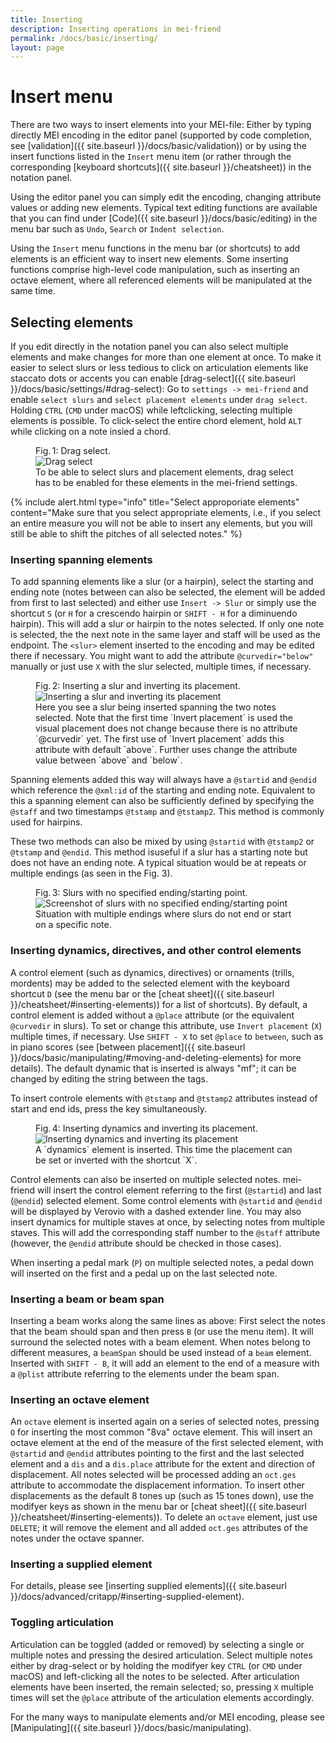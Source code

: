 ```yaml
---
title: Inserting
description: Inserting operations in mei-friend
permalink: /docs/basic/inserting/
layout: page
---
```


<script src="../../assets/js/icons.js">></script>

# Insert menu

There are two ways to insert elements into your MEI-file: Either by typing directly MEI encoding in the editor panel (supported by code completion, see [validation]({{ site.baseurl }}/docs/basic/validation)) or by using the insert functions listed in the `Insert` menu item (or rather through the corresponding [keyboard shortcuts]({{ site.baseurl }}/cheatsheet)) in the notation panel.

Using the editor panel you can simply edit the encoding, changing attribute values or adding new elements. Typical text editing functions are available that you can find under [Code]({{ site.baseurl }}/docs/basic/editing) in the menu bar such as `Undo`, `Search` or `Indent selection`.

Using the `Insert` menu functions in the menu bar (or shortcuts) to add elements is an efficient way to insert new elements. Some inserting functions comprise high-level code manipulation, such as inserting an octave element, where all referenced elements will be manipulated at the same time.

<!-- If you copy elements be mindful to change the `@xml:id` so there aren't multiple elements with the same `@xml:id`. -->

## Selecting elements

If you edit directly in the notation panel you can also select multiple elements and make changes for more than one element at once. To make it easier to select slurs or less tedious to click on articulation elements like staccato dots or accents you can enable [drag-select]({{ site.baseurl }}/docs/basic/settings/#drag-select): Go to `settings -> mei-friend` and enable `select slurs` and `select placement elements` under `drag select`. Holding `CTRL` (`CMD` under macOS) while leftclicking, selecting multiple elements is possible. To click-select the entire chord element, hold `ALT` while clicking on a note insied a chord.

<figure class="figure">
    <div class="figure-title">Fig.&thinsp;1: Drag select.</div>
        <img class="figure-img" src="{{ site.baseurl }}/assets/img/inserting/drag_select.gif" 
            alt="Drag select" />
    <figcaption class="figure-caption">To be able to select slurs and placement elements, drag select has to be enabled for these elements in the mei-friend settings.</figcaption>
</figure>

{% include alert.html type="info" title="Select approporiate elements" content="Make sure that you select appropriate elements, i.e., if you select an entire measure you will not be able to insert any elements, but you will still be able to shift the pitches of all selected notes." %}

### Inserting spanning elements

To add spanning elements like a slur (or a hairpin), select the starting and ending note (notes between can also be selected, the element will be added from first to last selected) and either use `Insert -> Slur` or simply use the shortcut `S` (or `H` for a crescendo hairpin or `SHIFT - H` for a diminuendo hairpin). This will add a slur or hairpin to the notes selected. If only one note is selected, the the next note in the same layer and staff will be used as the endpoint. The `<slur>` element inserted to the encoding and may be edited there if necessary. You might want to add the attribute `@curvedir="below"` manually or just use `X` with the slur selected, multiple times, if necessary.

<figure class="figure">
    <div class="figure-title">Fig.&thinsp;2: Inserting a slur and inverting its placement.</div>
        <img class="figure-img" src="{{ site.baseurl }}/assets/img/inserting/insert_slur.gif" 
            alt="Inserting a slur and inverting its placement" />
    <figcaption class="figure-caption">Here you see a slur being inserted spanning the two notes selected. Note that the first time `Invert placement` is used the visual placement does not change because there is no attribute `@curvedir` yet. The first use of `Invert placement` adds this attribute with default `above`. Further uses change the attribute value between `above` and `below`.</figcaption>
</figure>

Spanning elements added this way will always have a `@startid` and `@endid` which reference the `@xml:id` of the starting and ending note. Equivalent to this a spanning element can also be sufficiently defined by specifying the `@staff` and two timestamps `@tstamp` and `@tstamp2`. This method is commonly used for hairpins.

These two methods can also be mixed by using `@startid` with `@tstamp2` or `@tstamp` and `@endid`. This method isuseful if a slur has a starting note but does not have an ending note. A typical situation would be at repeats or multiple endings (as seen in the Fig.&nbsp;3).

<figure class="thirdwidth">
    <div class="figure-title">Fig.&thinsp;3: Slurs with no specified ending/starting point.</div>
        <img class="figure-img" src="{{ site.baseurl }}/assets/img/inserting/spanning.PNG" 
            alt="Screenshot of slurs with no specified ending/starting point" />
    <figcaption class="figure-caption">Situation with multiple endings where slurs do not end or start on a specific note.</figcaption>
</figure>

### Inserting dynamics, directives, and other control elements

A control element (such as dynamics, directives) or ornaments (trills, mordents) may be added to the selected element with the keyboard shortcut `D` (see the menu bar or the [cheat sheet]({{ site.baseurl }}/cheatsheet/#inserting-elements)) for a list of shortcuts). By default, a control element is added without a `@place` attribute (or the equivalent `@curvedir` in slurs). To set or change this attribute, use `Invert placement` (`X`) multiple times, if necessary. Use `SHIFT - X` to set `@place` to `between`, such as in piano scores (see [between placement]({{ site.baseurl }}/docs/basic/manipulating/#moving-and-deleting-elements) for more details). The default dynamic that is inserted is always "mf"; it can be changed by editing the string between the tags.

To insert controle elements with `@tstamp` and `@tstamp2` attributes instead of start and end ids, press the <span class="keyIcon cmd2Key"></span> key simultaneously.

<figure class="figure">
    <div class="figure-title">Fig.&thinsp;4: Inserting dynamics and inverting its placement.</div>
        <img class="figure-img" src="{{ site.baseurl }}/assets/img/inserting/insert_dynam.gif" 
            alt="Inserting dynamics and inverting its placement" />
    <figcaption class="figure-caption">A `dynamics` element is inserted. This time the placement can be set or inverted with the shortcut `X`.</figcaption>
</figure>

Control elements can also be inserted on multiple selected notes. mei-friend will insert the control element referring to the first (`@startid`) and last (`@endid`) selected element. Some control elements with `@startid` and `@endid` will be displayed by Verovio with a dashed extender line. You may also insert dynamics for multiple staves at once, by selecting notes from multiple staves. This will add the corresponding staff number to the `@staff` attribute (however, the `@endid` attribute should be checked in those cases).

When inserting a pedal mark (`P`) on multiple selected notes, a pedal down will inserted on the first and a pedal up on the last selected note.

### Inserting a beam or beam span

Inserting a beam works along the same lines as above: First select the notes that the beam should span and then press `B` (or use the menu item). It will surround the selected notes with a beam element. When notes belong to different measures, a `beamSpan` should be used instead of a `beam` element. Inserted with `SHIFT - B`, it will add an element to the end of a measure with a `@plist` attribute referring to the elements under the beam span.

### Inserting an octave element

An `octave` element is inserted again on a series of selected notes, pressing `O` for inserting the most common "8va" octave element. This will insert an octave element at the end of the measure of the first selected element, with `@startid` and `@endid` attributes pointing to the first and the last selected element and a `dis` and a `dis.place` attribute for the extent and direction of displacement. All notes selected will be processed adding an `oct.ges` attribute to accommodate the displacement information. To insert other displacements as the default 8 tones up (such as 15 tones down), use the modifyer keys as shown in the menu bar or [cheat sheet]({{ site.baseurl }}/cheatsheet/#inserting-elements)). To delete an `octave` element, just use `DELETE`; it will remove the element and all added `oct.ges` attributes of the notes under the octave spanner.

### Inserting a supplied element

For details, please see [inserting supplied elements]({{ site.baseurl }}/docs/advanced/critapp/#inserting-supplied-element).

### Toggling articulation

Articulation can be toggled (added or removed) by selecting a single or multiple notes and pressing the desired articulation. Select multiple notes either by drag-select or by holding the modifyer key `CTRL` (or `CMD` under macOS) and left-clicking all the notes to be selected. After articulation elements have been inserted, the remain selected; so, pressing `X` multiple times will set the `@place` attribute of the articulation elements accordingly.

For the many ways to manipulate elements and/or MEI encoding, please see [Manipulating]({{ site.baseurl }}/docs/basic/manipulating).
